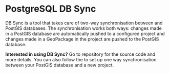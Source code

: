 # PostgreSQL DB Sync

DB Sync is a tool that takes care of two-way synchronisation between <MainPlatformName /> and PostGIS databases. The synchronisation works both ways: changes made in a PostGIS database are automatically pushed to a configured <MainPlatformName /> project and changes made in a GeoPackage in the <MainPlatformName /> project are pushed to the PostGIS database.

**Interested in using DB Sync?** Go to <GitHubRepo id="MerginMaps/mergin-db-sync" /> repository for the source code and more details. You can also follow the <GitHubRepo id="MerginMaps/mergin-db-sync/blob/master/docs/quick_start.md" desc="Quick start guide" /> to set up one way synchronisation between your PostGIS database and a new <MainPlatformName /> project.
